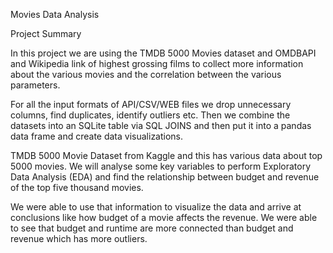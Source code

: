 Movies Data Analysis

Project Summary

In this project we are using the TMDB 5000 Movies dataset and OMDBAPI and Wikipedia link of highest grossing films to collect more information about the various movies and the correlation between the various parameters. 

For all the input formats of API/CSV/WEB files we drop unnecessary columns, find duplicates, identify outliers etc. Then we combine the datasets into an SQLite table via SQL JOINS and then put it into a pandas data frame and create data visualizations.

TMDB 5000 Movie Dataset from Kaggle and this has various data about top 5000 movies. We will analyse some key variables to perform Exploratory Data Analysis (EDA) and find the relationship between budget and revenue of the top five thousand movies. 

We were able to use that information to visualize the data and arrive at conclusions like how budget of a movie affects the revenue. We were able to see that budget and runtime are more connected than budget and revenue which has more outliers.